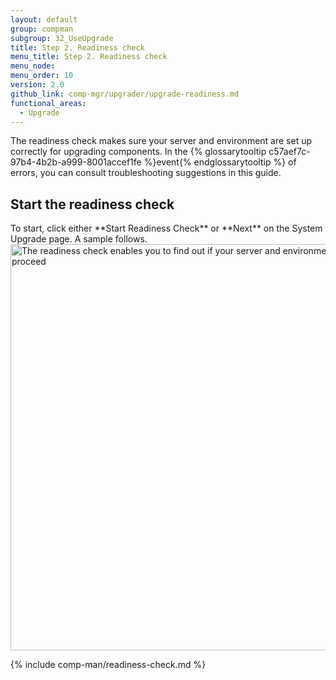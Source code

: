 ```yaml
---
layout: default
group: compman
subgroup: 32_UseUpgrade
title: Step 2. Readiness check
menu_title: Step 2. Readiness check
menu_node:
menu_order: 10
version: 2.0
github_link: comp-mgr/upgrader/upgrade-readiness.md
functional_areas:
  - Upgrade
---
```


The readiness check makes sure your server and environment are set up correctly for upgrading components. In the {% glossarytooltip c57aef7c-97b4-4b2b-a999-8001accef1fe %}event{% endglossarytooltip %} of errors, you can consult troubleshooting suggestions in this guide.

<h2 id="compman-readiness-start">Start the readiness check</h2>
To start, click either **Start Readiness Check** or **Next** on the System Upgrade page. A sample follows.

<img src="{{ site.baseurl }}common/images/upgr_readiness.png" width="650px" alt="The readiness check enables you to find out if your server and environment are ready to proceed">

{% include comp-man/readiness-check.md %}

